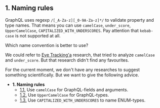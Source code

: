 ## 1. Naming rules

GraphQL uses regexp `/[_A-Za-z][_0-9A-Za-z]*/` to validate property and type names. That means you can use `camelCase`, `under_score`, `UpperCamelCase`, `CAPITALIZED_WITH_UNDERSCORES`. Pay attention that `kebab-case` is not supported at all.

Which name convention is better to use?

We could refer to [Eye Tracking'а](http://www.cs.kent.edu/~jmaletic/papers/ICPC2010-CamelCaseUnderScoreClouds.pdf) research, that tried to analyze `camelCase` and `under_score`. But that research didn't find any favourites.

For the current moment, we don't have any researches to suggest something scientifically. But we want to give the following advice.

- **1. Naming rules** 
  - [1.1.](./1.1-fields-args.md) Use `camelCase` for GraphQL-fields and arguments.
  - [1.2.](./1.2-types.md) Use `UpperCamelCase` for GraphQL-types.
  - [1.3.](./1.3-enum.md) Use `CAPITALIZED_WITH_UNDERSCORES` to name ENUM-types.